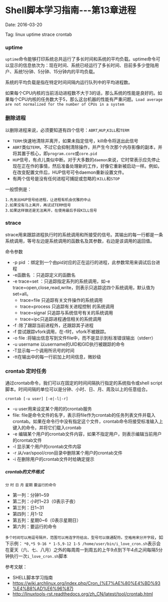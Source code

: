 # Shell脚本学习指南---第13章进程

Date: 2016-03-20

Tag: linux uptime strace crontab

### uptime
`uptime`命令能够打印系统总共运行了多长时间和系统的平均负载。uptime命令可以显示的信息依次为：现在时间、系统已经运行了多长时间、目前多多少登陆用户、系统1分钟、5分钟、15分钟内的平均负载。

系统的平均负载是指在特定时间间隔内运行队列中的平均进程数。

如果每个CPU内核的当前活动进程数不大于3的话，那么系统的性能是良好的。如果每个CPU内核的任务数大于5，那么这台机器的性能有严重问题。`Load average are not normalized for the number of CPUs in a system`

### 删除进程

以删除进程来说，必须要知道有四个信号：`ABRT`,`HUP`,`KILL`和`TERM`

* `TERM`:快速地清除并离开，如果未指定信号，kill命令将送出此信号
* `ABRT`类似`TERM`，不过它会抑制清除操作，并产生今次那个内存影像的副本，并将其置于核心，即`program.core`或`core.pid`
* `HUP`信号，有点儿类似中断。对于大多数的`daemon`来说，它时常表示应先停止现在正在作的事情，然后准备处理新的工作，好像它重新被启动一样。例如，在改变配置文件后，HUP信号可令daemon重新设置文件。
* 有两个信号是没有任何进程可捕捉或忽略的:`KILL`和`STOP`

一般惯例是：
	
	1.先发出HUP信号给进程，让进程有机会优雅的中止
	2.如果没有马上离开，再试试TERM信号
	3.如果这样做还是无法离开，在使用最后手段KILL信号

### strace

strace用来跟踪进程执行时的系统调用和所接受的信号。其输出的每一行都是一条系统调用，等号左边是系统调用的函数名及其参数，右边是该调用的返回值。

命令参数
* -p pid   ：绑定到一个由pid对应的正在运行的进程，此参数常用来调试后台进程
* -e函数名  ：只追踪定义的函数名
* -e trace=set ：只追踪指定系列的系统调用，如-e trace=open,close,read,write，则表示只追踪这四个系统调用，默认值为set=all。
	* trace=file 只追踪有关文件操作的系统调用
	* trace=process 只追踪有关进程控制 的系统调用
	* trace=signal 只追踪与系统信号有关的系统调用
	* trace=ipc只追踪进程通信相关的系统调用	
* -f :除了跟踪当前进程外，还跟踪其子进程
* -f 尝试跟踪vfork调用，在-f时，vfork不被跟踪。
* -o file :将输出信息写到文件file中，而不是显示到标准错误输出（stderr）
* -u username 以username的UID和GID执行被跟踪的命令
* -T显示每一个调用所讯号的时间
* -tt在输出中的每一行前加上时间信息，微妙级
	
### crontab 定时任务

通过crontab命令，我们可以在固定的时间间隔执行指定的系统指令或shell script脚本。时间间隔的单位可以是分钟、小时、日、月、周及以上的任意组合。
```
crontab [-u user] [-e|-l|-r]
```
* -u user用来设定某个用的的crontab服务
* file: file是命令文件的名字，表示将file作为crontab的任务列表文件并载入crontab。如果在命令行中没有指定这个文件，crontab命令将接受标准输入上键入的命令，并将它们载入crontab
* -e 编辑某个用户的crontab文件内容，如果不指定用户，则表示编辑当前用户的crontab文件
* -l 显示某个用户的crontab文件内容
* -r 从/var/spool/cron目录中删除某个用户的crontab文件
* -i 在删除用户的crontab文件时给确定提示

##### crontab的文件格式
`分` `时` `日` `月` `星期` `要运行的命令`
* 第一列：分钟1~59
* 第二列：小时1~23（0表示子夜）
* 第三列：日1~31
* 第四列：月1-12
* 第五列：星期0~6（0表示星期日）
* 第六列：要运行的命令

`多个时间可以用逗号隔开，范围可以用连字符给出，型号可以做通配符。空格用来分开字段`，如下示例：
`*0,*5 9-16 * 1-5,9-12 1-5 /home/user/bin/i_love_cron.sh`表示会在夏天（六、七、八月）之外的每周周一到周五的上午9点到下午4点之间每隔5分钟执行一次`i_love_cron.sh`脚本

参考文献：
* SHELL脚本学习指南
* https://wiki.archlinux.org/index.php/Cron_(%E7%AE%80%E4%BD%93%E4%B8%AD%E6%96%87)
* http://linuxtools-rst.readthedocs.org/zh_CN/latest/tool/crontab.html
